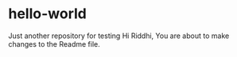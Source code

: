 # hello-world
Just another repository for testing
Hi Riddhi,
You are about to make changes to the Readme file.
